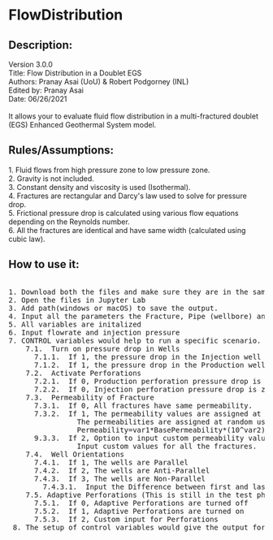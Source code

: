 # FlowDistribution
<H2>Description:</H2>
Version 3.0.0<br>
Title: Flow Distribution in a Doublet EGS<br>
Authors: Pranay Asai (UoU) & Robert Podgorney (INL)<br>
Edited by: Pranay Asai<br>
Date: 06/26/2021<br>
<br>
It allows your to evaluate fluid flow distribution in a multi-fractured doublet (EGS) Enhanced Geothermal System model.

<H2>Rules/Assumptions:</H2>
1. Fluid flows from high pressure zone to low pressure zone.<br>
2. Gravity is not included.<br>
3. Constant density and viscosity is used (Isothermal).<br>
4. Fractures are rectangular and Darcy's law used to solve for pressure drop.<br>
5. Frictional pressure drop is calculated using various flow equations depending on the Reynolds number.<br>
6. All the fractures are identical and have same width (calculated using cubic law).<br>


<H2>How to use it:</H2>
<pre> 
1. Download both the files and make sure they are in the same folder.
2. Open the files in Jupyter Lab
3. Add path(windows or macOS) to save the output.
4. Input all the parameters the Fracture, Pipe (wellbore) and Perforations (all the values in SI units).
5. All variables are initalized
6. Input flowrate and injection pressure
7. CONTROL variables would help to run a specific scenario.
    7.1.  Turn on pressure drop in Wells
      7.1.1.  If 1, the pressure drop in the Injection well is on.
      7.1.2.  If 1, the pressure drop in the Production well is on.
    7.2.  Activate Perforations
      7.2.1.  If 0, Production perforation pressure drop is zero.
      7.2.2.  If 0, Injection perforation pressure drop is zero.
    7.3.  Permeability of Fracture
      7.3.1.  If 0, All fractures have same permeability.
      7.3.2.  If 1, The permeability values are assigned at random with respect to the base value.
                The permeabilities are assigned at random using two random values. The first value is the base and the second is the magnitude.
                Permeability=var1*BasePermeability*(10^var2)
      9.3.3.  If 2, Option to input custom permeability values.
                Input custom values for all the fractures.
    7.4.  Well Orientations
      7.4.1.  If 1, The wells are Parallel
      7.4.2.  If 2, The wells are Anti-Parallel
      7.4.3.  If 3, The wells are Non-Parallel
        7.4.3.1.  Input the Difference between first and last fracture
    7.5. Adaptive Perforations (This is still in the test phase and not fully developed)
      7.5.1.  If 0, Adaptive Perforations are turned off
      7.5.2.  If 1, Adaptive Perforations are turned on
      7.5.3.  If 2, Custom input for Perforations
 8. The setup of control variables would give the output for the desired scenario.
 </pre>
